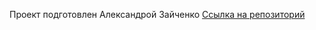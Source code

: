 Проект подготовлен Александрой Зайченко
 [Ссылка на репозиторий](https://github.com/tishka1691/ono-tebe-nado)